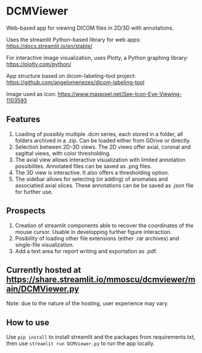 # DCMViewer
Web-based app for viewing DICOM files in 2D/3D with annotations.

Uses the streamlit Python-based library for web apps: https://docs.streamlit.io/en/stable/

For interactive image visualization, uses Plotly, a Python graphing library: https://plotly.com/python/

App structure based on dicom-labeling-tool project: https://github.com/angelomenezes/dicom-labeling-tool

Image used as icon: https://www.maxpixel.net/See-Icon-Eye-Viewing-1103593

## Features 
1. Loading of possibly multiple .dcm series, each stored in a folder, all folders archived in a .zip. Can be loaded either from GDrive or directly.
2. Selection between 2D-3D views. The 2D views offer axial, coronal and sagittal views, with color thresholding.
3. The axial view allows interactive visualization with limited annotation possibilites. Annotated files can be saved as .png files.
4. The 3D view is interactive. It also offers a thresholding option.
5. The sidebar allows for selecting (or adding) of anomalies and associatied axial slices. These annotations can be be saved as .json file for further use. 

## Prospects
1. Creation of streamlit components able to recover the coordinates of the mouse cursor. Usable in developping further figure interaction.
2. Posibility of loading other file extensions (either .rar archives) and single-file visualization.
3. Add a text area for report writing and exportation as .pdf.

## Currently hosted at https://share.streamlit.io/mmoscu/dcmviewer/main/DCMViewer.py 

Note: due to the nature of the hosting, user experience may vary.

## How to use
Use `pip install` to install streamlit and the packages from requirements.txt, then use `streamlit run DCMViewer.py` to run the app locally.
